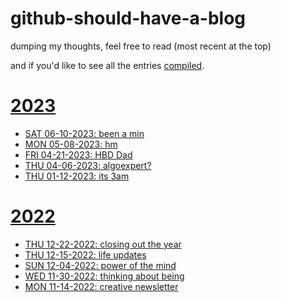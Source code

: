 # github-should-have-a-blog

dumping my thoughts, feel free to read (most recent at the top)

and if you'd like to see all the entries [compiled](https://github.com/B-Salinas/github-should-have-a-blog/blob/main/compiled.md).

# [2023](https://github.com/B-Salinas/github-should-have-a-blog/tree/main/23)

- [SAT 06-10-2023: been a min](https://github.com/B-Salinas/github-should-have-a-blog/blob/main/23/06-10-been-a-min.md)
- [MON 05-08-2023: hm](https://github.com/B-Salinas/github-should-have-a-blog/blob/main/23/05-08-hm.md)
- [FRI 04-21-2023: HBD Dad](https://github.com/B-Salinas/github-should-have-a-blog/blob/main/23/04-21-hdb-dad.md)
- [THU 04-06-2023: algoexpert?](https://github.com/B-Salinas/github-should-have-a-blog/blob/main/23/04-06-algoexpert.md)
- [THU 01-12-2023: its 3am](https://github.com/B-Salinas/github-should-have-a-blog/blob/main/23/01-12-its-3am.md)

# [2022](https://github.com/B-Salinas/github-should-have-a-blog/tree/main/22)

- [THU 12-22-2022: closing out the year](https://github.com/B-Salinas/github-should-have-a-blog/blob/main/22/12-22-closing-out-the-year.md)
- [THU 12-15-2022: life updates](https://github.com/B-Salinas/github-should-have-a-blog/blob/main/22/12-15-life-updates.md)
- [SUN 12-04-2022: power of the mind](https://github.com/B-Salinas/github-should-have-a-blog/blob/main/22/12-04-power-of-the-mind.md)
- [WED 11-30-2022: thinking about being](https://github.com/B-Salinas/github-should-have-a-blog/blob/main/22/11-30-thinking-about-being.md)
- [MON 11-14-2022: creative newsletter](https://github.com/B-Salinas/github-should-have-a-blog/blob/main/22/11-14-creative-newsletter.md)
